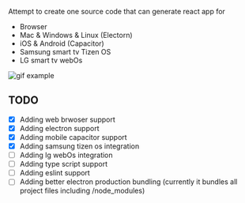 Attempt to create one source code that can generate react app for 
- Browser 
- Mac & Windows & Linux (Electorn)
- iOS & Android (Capacitor)
- Samsung smart tv Tizen OS
- LG smart tv webOs

![gif example](https://user-images.githubusercontent.com/24798045/115632381-42c5de00-a310-11eb-8ca6-16a35c70b136.gif)


## TODO 
- [x] Adding web brwoser support
- [x] Adding electron support
- [x] Adding mobile capacitor support
- [x] Adding samsung tizen os integration
- [ ] Adding lg webOs integration
- [ ] Adding type script support
- [ ] Adding eslint support
- [ ] Adding better electron production bundling (currently it bundles all project files including /node_modules)
